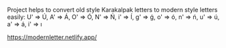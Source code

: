 Project helps to convert old style Karakalpak letters to modern style letters easily:
U' => Ú, A' => Á, O' => Ó, N' => Ń, i' => Í, g' => ǵ, o' => ó, n' => ń, u' => ú, a' => á, i' => ı

https://modernletter.netlify.app/
